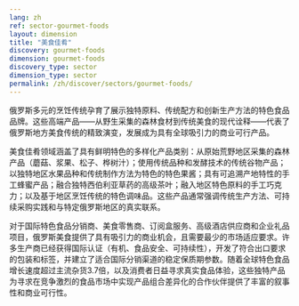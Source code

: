 ```yaml
---
lang: zh
ref: sector-gourmet-foods
layout: dimension
title: "美食佳肴"
discovery: gourmet-foods
dimension: gourmet-foods
discovery_type: sector
dimension_type: sector
permalink: /zh/discover/sectors/gourmet-foods/
---
```


俄罗斯多元的烹饪传统孕育了展示独特原料、传统配方和创新生产方法的特色食品品牌。这些高端产品——从野生采集的森林食材到传统美食的现代诠释——代表了俄罗斯地方美食传统的精致演变，发展成为具有全球吸引力的商业可行产品。

美食佳肴领域涵盖了具有鲜明特色的多样化产品类别：从原始荒野地区采集的森林产品（蘑菇、浆果、松子、桦树汁）；使用传统品种和发酵技术的传统谷物产品；以独特地区水果品种和传统制作方法为特色的特色果酱；具有可追溯产地特性的手工蜂蜜产品；融合独特西伯利亚草药的高级茶叶；融入地区特色原料的手工巧克力；以及基于地区烹饪传统的特色调味品。这些产品通常强调传统生产方法、可持续采购实践和与特定俄罗斯地区的真实联系。

对于国际特色食品分销商、美食零售商、订阅盒服务、高级酒店供应商和企业礼品项目，俄罗斯美食提供了具有吸引力的商业机会，且需要最少的市场适应要求。许多生产商已经获得国际认证（有机、食品安全、可持续性），开发了符合出口要求的包装和标签，并建立了适合国际分销渠道的稳定保质期参数。随着全球特色食品增长速度超过主流杂货3.7倍，以及消费者日益寻求真实食品体验，这些独特产品为寻求在竞争激烈的食品市场中实现产品组合差异化的合作伙伴提供了丰富的叙事性和商业可行性。
